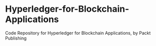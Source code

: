 # Hyperledger-for-Blockchain-Applications
Code Repository for Hyperledger for Blockchain Applications, by Packt Publishing
